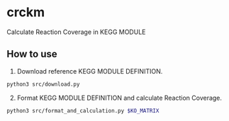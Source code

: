 # crckm
Calculate Reaction Coverage in KEGG MODULE

## How to use
1. Download reference KEGG MODULE DEFINITION.
```bash
python3 src/download.py
```
2. Format KEGG MODULE DEFINITION and calculate Reaction Coverage.
```bash
python3 src/format_and_calculation.py $KO_MATRIX
```